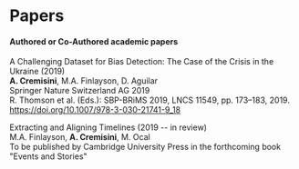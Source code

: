 # Papers
#### Authored or Co-Authored academic papers

A Challenging Dataset for Bias Detection: The Case of the Crisis in the Ukraine (2019)  
**A. Cremisini**, M.A. Finlayson, D. Aguilar  
Springer Nature Switzerland AG 2019  
R. Thomson et al. (Eds.): SBP-BRiMS 2019, LNCS 11549, pp. 173–183, 2019.  
https://doi.org/10.1007/978-3-030-21741-9_18  


Extracting and Aligning Timelines (2019 -- in review)  
M.A. Finlayson, **A. Cremisini**, M. Ocal  
To be published by Cambridge University Press in the forthcoming book "Events and Stories"  

